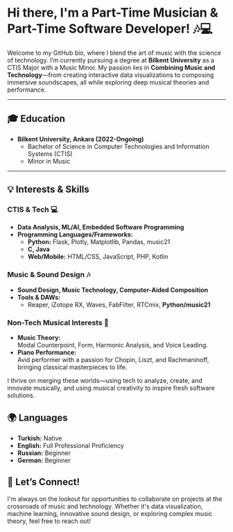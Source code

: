 # Hi there, I'm a Part-Time Musician & Part-Time Software Developer! 🎶💻

Welcome to my GitHub bio, where I blend the art of music with the science of technology. I’m currently pursuing a degree at **Bilkent University** as a CTIS Major with a Music Minor. My passion lies in **Combining Music and Technology**—from creating interactive data visualizations to composing immersive soundscapes, all while exploring deep musical theories and performance.

---

## 🎓 Education
- **Bilkent University, Ankara (2022-Ongoing)**
  - Bachelor of Science in Computer Technologies and Information Systems (CTIS)
  - Minor in Music
---

## 💡 Interests & Skills

### CTIS & Tech 💻
- **Data Analysis, ML/AI, Embedded Software Programming**  
- **Programming Languages/Frameworks:**  
  - **Python:** Flask, Plotly, Matplotlib, Pandas, music21  
  - **C, Java**  
  - **Web/Mobile:** HTML/CSS, JavaScript, PHP, Kotlin

### Music & Sound Design 🎶
- **Sound Design, Music Technology, Computer-Aided Composition**  
- **Tools & DAWs:**  
  - Reaper, iZotope RX, Waves, FabFilter, RTCmix, **Python/music21**

### Non-Tech Musical Interests 🎹
- **Music Theory:**  
Modal Counterpoint, Form, Harmonic Analysis, and Voice Leading.  
- **Piano Performance:**  
Avid performer with a passion for Chopin, Liszt, and Rachmaninoff, bringing classical masterpieces to life.

I thrive on merging these worlds—using tech to analyze, create, and innovate musically, and using musical creativity to inspire fresh software solutions.


## 🌍 Languages
- **Turkish:** Native  
- **English:** Full Professional Proficiency  
- **Russian:** Beginner  
- **German:** Beginner


## 🚀 Let’s Connect!
I'm always on the lookout for opportunities to collaborate on projects at the crossroads of music and technology. Whether it's data visualization, machine learning, innovative sound design, or exploring complex music theory, feel free to reach out!

